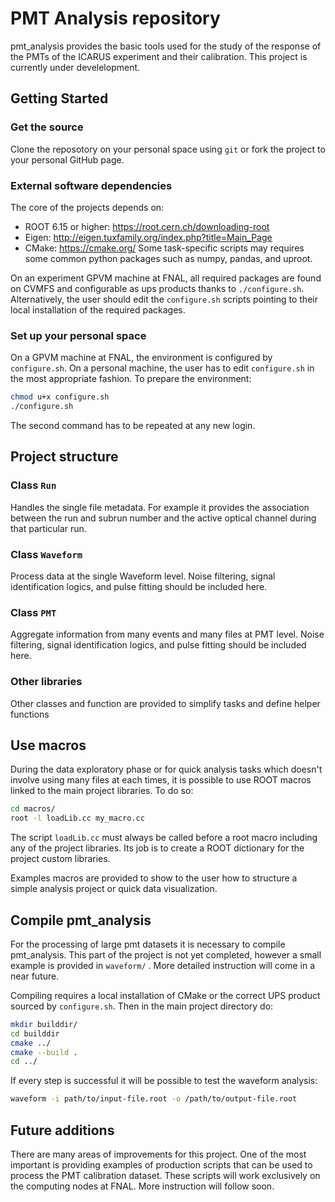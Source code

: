 
# PMT Analysis repository #
pmt_analysis provides the basic tools used for the study of the response of the PMTs of the ICARUS experiment and their calibration. This project is currently under develelopment.

## Getting Started ##
### Get the source ###
Clone the reposotory on your personal space using `git` or fork the project to your personal GitHub page.
### External software dependencies ###
The core of the projects depends on:
* ROOT 6.15 or higher: https://root.cern.ch/downloading-root  
* Eigen: http://eigen.tuxfamily.org/index.php?title=Main_Page
* CMake: https://cmake.org/
Some task-specific scripts may requires some common python packages such as numpy, pandas, and uproot.

On an experiment GPVM machine at FNAL, all required packages are found on CVMFS and configurable as ups products thanks to  `./configure.sh`. Alternatively, the user should edit the `configure.sh` scripts pointing to their local installation of the required packages.

### Set up your personal space ###
On a GPVM machine at FNAL, the environment is configured by `configure.sh`. On a personal machine, the user has to edit `configure.sh` in the most appropriate fashion. To prepare the environment:
``` bash
chmod u+x configure.sh
./configure.sh
```
The second command has to be repeated at any new login.

## Project structure ##
### Class `Run` ###
Handles the single file metadata. For example it provides the association between the run and subrun number and the active optical channel during that particular run.
### Class `Waveform` ###
Process data at the single Waveform level. Noise filtering, signal identification logics, and pulse fitting should be included here.
### Class `PMT` ###
Aggregate information from many events and many files at PMT level. Noise filtering, signal identification logics, and pulse fitting should be included here.
### Other libraries ###
Other classes and function are provided to simplify tasks and define helper functions

## Use macros ##
During the data exploratory phase or for quick analysis tasks which doesn't involve using many files at each times, it is possible to use ROOT macros linked to the main project libraries. To do so:
``` bash
cd macros/
root -l loadLib.cc my_macro.cc
```
The script `loadLib.cc` must always be called before a root macro including any of the project libraries. Its job is to create a ROOT dictionary for the project custom libraries.

Examples macros are provided to show to the user how to structure a simple analysis project or quick data visualization.

## Compile pmt_analysis ##
For the processing of large pmt datasets  it is necessary to compile pmt_analysis. This part of the project is not yet completed, however a small example is provided in `waveform/` . More detailed instruction will come in a near future.

Compiling requires a local installation of CMake or the correct UPS product sourced by `configure.sh`. Then in the main project directory do:
``` bash
mkdir builddir/
cd builddir
cmake ../
cmake --build .
cd ../
```
If every step is successful it will be possible to test the waveform analysis:
``` bash
waveform -i path/to/input-file.root -o /path/to/output-file.root
```

## Future additions ##
There are many areas of improvements for this project. One of the most important is providing examples of production scripts that can be used to process the PMT calibration dataset. These scripts will work exclusively on the computing nodes at FNAL. More instruction will follow soon.
